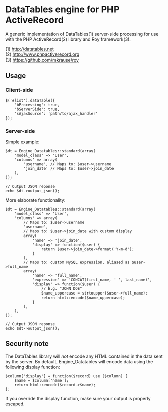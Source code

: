 
# DataTables engine for PHP ActiveRecord

A generic implementation of DataTables(1) server-side processing for use with the
PHP ActiveRecord(2) library and Roy framework(3).

(1) http://datatables.net  
(2) http://www.phpactiverecord.org  
(3) https://github.com/mkrause/roy  

## Usage

### Client-side

    $('#list').dataTable({
        'bProcessing': true,
        'bServerSide': true,
        'sAjaxSource': 'path/to/ajax_handler'
    });

### Server-side

Simple example:

    $dt = Engine_Datatables::standard(array(
        'model_class' => 'User',
        'columns' => array(
            'username', // Maps to: $user->username
            'join_date' // Maps to: $user->join_date
        ),
    ));
    
    // Output JSON reponse
    echo $dt->output_json();

More elaborate functionality:

    $dt = Engine_Datatables::standard(array(
        'model_class' => 'User',
        'columns' => array(
            // Maps to: $user->username
            'username',
            // Maps to: $user->join_date with custom display
            array(
                'name' => 'join_date',
                'display' => function($user) {
                    return $user->join_date->format('Y-m-d');
                }
            ),
            // Maps to: custom MySQL expression, aliased as $user->full_name
            array(
                'name' => 'full_name',
                'expression' => 'CONCAT(first_name, ' ', last_name)',
                'display' => function($user) {
                    // E.g. "JOHN DOE"
                    $name_uppercase = strtoupper($user->full_name);
                    return html::encode($name_uppercase);
                }
            ),
        ),
    ));
    
    // Output JSON reponse
    echo $dt->output_json();

## Security note

The DataTables library will *not* encode any HTML contained in the data
sent by the server. By default, Engine_Datatables will encode data using
the following display function:

    $column['display'] = function($record) use ($column) {
        $name = $column['name'];
        return html::encode($record->$name);
    };

If you override the display function, make sure your output is properly
escaped.
